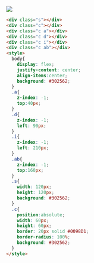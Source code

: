 ![](https://firebasestorage.googleapis.com/v0/b/cssbattleapp.appspot.com/o/user%2Fummd3POvEDfFyeFvVdOMG3OOrwE2%2Ftargets%2Ftarget_IvcRXLX.png?alt=media)

```HTML
<div class="s"></div>
<div class="c"></div>
<div class="c a"></div>
<div class="c d"></div>
<div class="c i"></div>
<div class="c ab"></div>
<style>
  body{
    display: flex;
    justify-content: center;
    align-items:center;
    background: #302562;
  }
  .a{
    z-index: -1;
    top:40px;
  }
  .d{
    z-index: -1;
    left: 90px;
  }
  .i{
    z-index: -1;
    left: 210px;
  }
  .ab{
    z-index: -1;
    top:160px;
  }
  .s{
    width: 120px;
    height: 120px;
    background: #302562;
  }
  .c{
    position:absolute;
    width: 60px;
    height: 60px;
    border: 20px solid #0098D1;
    border-radius: 100%;
    background: #302562;
  }
</style>
```
